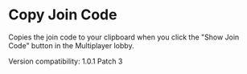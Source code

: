 # Copy Join Code

Copies the join code to your clipboard when you click the "Show Join Code" button in the Multiplayer lobby.

Version compatibility: 1.0.1 Patch 3
